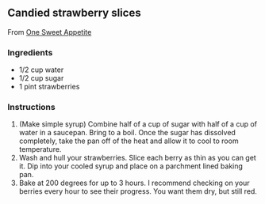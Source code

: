 ## Candied strawberry slices

From [One Sweet Appetite](https://onesweetappetite.com/candy-strawberries/)

### Ingredients

* 1/2 cup water
* 1/2 cup sugar
* 1 pint strawberries

### Instructions

1. (Make simple syrup) Combine half of a cup of sugar with half of a cup of water in a saucepan. Bring to a boil. Once the sugar has dissolved completely, take the pan off of the heat and allow it to cool to room temperature.
2. Wash and hull your strawberries. Slice each berry as thin as you can get it. Dip into your cooled syrup and place on a parchment lined baking pan.
3. Bake at 200 degrees for up to 3 hours. I recommend checking on your berries every hour to see their progress. You want them dry, but still red.
